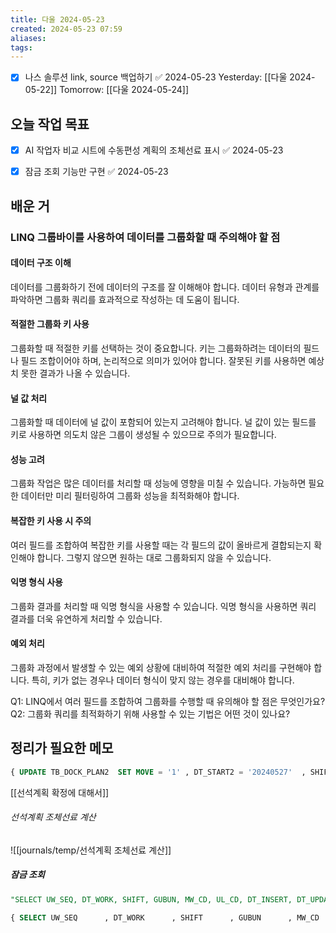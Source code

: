 ```yaml
---
title: 다울 2024-05-23
created: 2024-05-23 07:59
aliases: 
tags:
---
```

- [x] 나스 솔루션 link, source 백업하기 ✅ 2024-05-23
Yesterday: [[다울 2024-05-22]]
Tomorrow: [[다울 2024-05-24]]

## 오늘 작업 목표

- [x] AI 작업자 비교 시트에 수동편성 계획의 조체선료 표시 ✅ 2024-05-23
- [x] 잠금 조회 기능만 구현 ✅ 2024-05-23



## 배운 거
### LINQ 그룹바이를 사용하여 데이터를 그룹화할 때 주의해야 할 점

#### 데이터 구조 이해
데이터를 그룹화하기 전에 데이터의 구조를 잘 이해해야 합니다. 
데이터 유형과 관계를 파악하면 
그룹화 쿼리를 효과적으로 작성하는 데 도움이 됩니다.

#### 적절한 그룹화 키 사용
그룹화할 때 적절한 키를 선택하는 것이 중요합니다. 
키는 그룹화하려는 데이터의 필드나 필드 조합이어야 하며, 
논리적으로 의미가 있어야 합니다. 
잘못된 키를 사용하면 예상치 못한 결과가 나올 수 있습니다.

#### 널 값 처리
그룹화할 때 데이터에 널 값이 포함되어 있는지 고려해야 합니다. 
널 값이 있는 필드를 키로 사용하면 
의도치 않은 그룹이 생성될 수 있으므로 주의가 필요합니다.

#### 성능 고려
그룹화 작업은 
많은 데이터를 처리할 때 성능에 영향을 미칠 수 있습니다. 
가능하면 필요한 데이터만 미리 필터링하여 
그룹화 성능을 최적화해야 합니다.

#### 복잡한 키 사용 시 주의
여러 필드를 조합하여 복잡한 키를 사용할 때는 
각 필드의 값이 올바르게 결합되는지 확인해야 합니다. 
그렇지 않으면 원하는 대로 그룹화되지 않을 수 있습니다.

#### 익명 형식 사용
그룹화 결과를 처리할 때 익명 형식을 사용할 수 있습니다. 
익명 형식을 사용하면 쿼리 결과를 더욱 유연하게 처리할 수 있습니다.

#### 예외 처리
그룹화 과정에서 발생할 수 있는 예외 상황에 대비하여 
적절한 예외 처리를 구현해야 합니다. 
특히, 키가 없는 경우나 
데이터 형식이 맞지 않는 경우를 대비해야 합니다.

Q1: LINQ에서 여러 필드를 조합하여 그룹화를 수행할 때 유의해야 할 점은 무엇인가요?
Q2: 그룹화 쿼리를 최적화하기 위해 사용할 수 있는 기법은 어떤 것이 있나요?


## 정리가 필요한 메모


```sql
{ UPDATE TB_DOCK_PLAN2  SET MOVE = '1' , DT_START2 = '20240527'  , SHIFT_START2 = 'A'  , DT_END2 = '20240527'  , SHIFT_END2 = 'B'  , MW_CD2 = 'MW01'  , MW_NM2 = '1선석'  , MAKE_TYPE = '1'  , DT_UPDATE = NOW()  WHERE DW_SEQ = '1158' }
```

[[선석계획 확정에 대해서]]


###### 선석계획 조체선료 계산
![[journals/temp/선석계획 조체선료 계산]]


##### 잠금 조회
```sql
"SELECT UW_SEQ, DT_WORK, SHIFT, GUBUN, MW_CD, UL_CD, DT_INSERT, DT_UPDATE FROM TB_UNLOAD_LOCK WHERE 1 = 1"

{ SELECT UW_SEQ      , DT_WORK      , SHIFT      , GUBUN      , MW_CD      , UL_CD      , DT_INSERT      , DT_UPDATE  FROM TB_UNLOAD_LOCK  WHERE 1=1 }
```